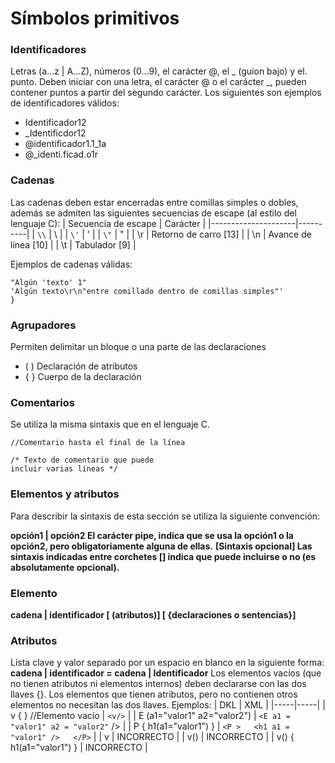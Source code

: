 # Símbolos primitivos
### Identificadores
Letras (a...z | A...Z), números (0...9), el carácter @, el _ (guion bajo) y el. punto.
Deben iniciar con una letra, el carácter @ o el carácter _, pueden contener puntos a partir del segundo carácter.
Los siguientes son ejemplos de identificadores válidos:

- Identificador12
- _Identificdor12
- @identificador1.1_1a
- @_identi.ficad.o1r
### Cadenas
Las cadenas deben estar encerradas entre comillas simples o dobles, además se admiten las siguientes secuencias de escape (al estilo del lenguaje C):
| Secuencia de escape | Carácter |
|---------------------|----------|
| ```\\``` | \ |
| ```\'``` | ' |
| ```\"``` | " |
| \r | Retorno de carro [13] |
| \n | Avance de línea [10] |
| \t | Tabulador [9] |

Ejemplos de cadenas válidas:
```DKL
"Algún 'texto' 1"
'Algún texto\r\n"entre comillado dentro de comillas simples"'
}
```
### Agrupadores
Permiten delimitar un bloque o una parte de las declaraciones
- ( ) Declaración de atributos
- { } Cuerpo de la declaración
### Comentarios
Se utiliza la misma sintaxis que en el lenguaje C.
```DKL
//Comentario hasta el final de la línea

/* Texto de comentario que puede 
incluir varias líneas */
```
### Elementos y atributos
Para describir la sintaxis de esta sección se utiliza la siguiente convención:

**opción1 | opción2  El carácter pipe,  indica que se usa la opción1 o la opción2, pero obligatoriamente alguna de ellas.**
**[Sintaxis opcional] Las sintaxis indicadas entre corchetes [] indica que puede incluirse o no (es absolutamente opcional).**
### Elemento
**cadena | identificador [ (atributos)] [ {declaraciones o sentencias}]**
### Atributos
Lista clave y valor separado por un espacio en blanco en la siguiente forma:
**cadena | identificador = cadena | Identificador**
Los elementos vacíos (que no tienen atributos ni elementos internos) deben declararse con las dos llaves {}. 
Los elementos que tienen atributos, pero no contienen otros elementos no necesitan las dos llaves.
Ejemplos:
| DKL | XML |
|-----|-----|
| v { } //Elemento vacío | ```<v/>``` |
| E (a1="valor1" a2="valor2") | ```<E a1 = "valor1" a2 = "valor2"``` /> |
| P {  h1(a1="valor1") } | ```<P >   <h1 a1 = "valor1" />   </P>``` |
| v | INCORRECTO |
| v() | INCORRECTO |
| v() {  h1(a1="valor1") } | INCORRECTO |
